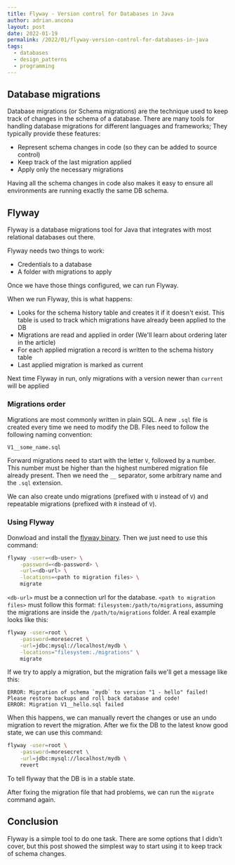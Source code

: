 ```yaml
---
title: Flyway - Version control for Databases in Java
author: adrian.ancona
layout: post
date: 2022-01-19
permalink: /2022/01/flyway-version-control-for-databases-in-java
tags:
  - databases
  - design_patterns
  - programming
---
```


## Database migrations

Database migrations (or Schema migrations) are the technique used to keep track of changes in the schema of a database. There are many tools for handling database migrations for different languages and frameworks; They typically provide these features:

- Represent schema changes in code (so they can be added to source control)
- Keep track of the last migration applied
- Apply only the necessary migrations

Having all the schema changes in code also makes it easy to ensure all environments are running exactly the same DB schema.

<!--more-->

## Flyway

Flyway is a database migrations tool for Java that integrates with most relational databases out there.

Flyway needs two things to work:
- Credentials to a database
- A folder with migrations to apply

Once we have those things configured, we can run Flyway.

When we run Flyway, this is what happens:
- Looks for the schema history table and creates it if it doesn't exist. This table is used to track which migrations have already been applied to the DB
- Migrations are read and applied in order (We'll learn about ordering later in the article)
- For each applied migration a record is written to the schema history table
- Last applied migration is marked as current

Next time Flyway in run, only migrations with a version newer than `current` will be applied

### Migrations order

Migrations are most commonly written in plain SQL. A new `.sql` file is created every time we need to modify the DB. Files need to follow the following naming convention:

```bash
V1__some_name.sql
```

Forward migrations need to start with the letter `V`, followed by a number. This number must be higher than the highest numbered migration file already present. Then we need the `__` separator, some arbitrary name and the `.sql` extension.

We can also create undo migrations (prefixed with `U` instead of `V`) and repeatable migrations (prefixed with `R` instead of `V`).

### Using Flyway

Donwload and install the [flyway binary](https://flywaydb.org/download/community). Then we just need to use this command:

```bash
flyway -user=<db-user> \
    -password=<db-password> \
    -url=<db-url> \
    -locations=<path to migration files> \
    migrate
```

`<db-url>` must be a connection url for the database. `<path to migration files>` must follow this format: `filesystem:/path/to/migrations`, assuming the migrations are inside the `/path/to/migrations` folder. A real example looks like this:

```bash
flyway -user=root \
    -password=moresecret \
    -url=jdbc:mysql://localhost/mydb \
    -locations="filesystem:./migrations" \
    migrate
```

If we try to apply a migration, but the migration fails we'll get a message like this:

```
ERROR: Migration of schema `mydb` to version "1 - hello" failed! Please restore backups and roll back database and code!
ERROR: Migration V1__hello.sql failed
```

When this happens, we can manually revert the changes or use an undo migration to revert the migration. After we fix the DB to the latest know good state, we can use this command:

```bash
flyway -user=root \
    -password=moresecret \
    -url=jdbc:mysql://localhost/mydb \
    revert
```

To tell flyway that the DB is in a stable state.

After fixing the migration file that had problems, we can run the `migrate` command again.

## Conclusion

Flyway is a simple tool to do one task. There are some options that I didn't cover, but this post showed the simplest way to start using it to keep track of schema changes.
